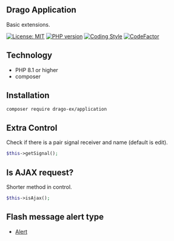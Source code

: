 ## Drago Application
Basic extensions.

[![License: MIT](https://img.shields.io/badge/License-MIT-yellow.svg)](https://raw.githubusercontent.com/drago-ex/application/master/license.md)
[![PHP version](https://badge.fury.io/ph/drago-ex%2Fapplication.svg)](https://badge.fury.io/ph/drago-ex%2Fapplication)
[![Coding Style](https://github.com/drago-ex/application/actions/workflows/coding-style.yml/badge.svg)](https://github.com/drago-ex/application/actions/workflows/coding-style.yml)
[![CodeFactor](https://www.codefactor.io/repository/github/drago-ex/application/badge)](https://www.codefactor.io/repository/github/drago-ex/application)

## Technology
- PHP 8.1 or higher
- composer

## Installation
```
composer require drago-ex/application
```

## Extra Control

Check if there is a pair signal receiver and name (default is edit).
```php
$this->getSignal();
```

## Is AJAX request?

Shorter method in control.
```php
$this->isAjax();
```

## Flash message alert type
- [Alert](https://github.com/drago-ex/application/blob/master/src/Drago/Application/UI/Alert.php)
